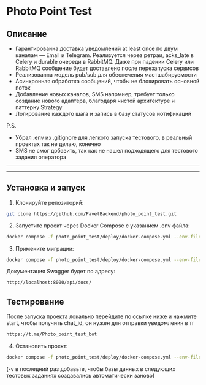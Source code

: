# Photo Point Test

## Описание

- Гарантированна доставка уведомлений at least once по двум каналам — Email и Telegram. Реализуется через ретраи, acks_late в Celery и durable очереди в RabbitMQ. Даже при падении Celery или RabbitMQ сообщение будет доставлено после перезапуска сервисов
- Реализованна модель pub/sub для обеспечения мастшабируемости
- Асинхронная обработка сообщений, чтобы не блокировать основной поток
- Добавление новых каналов, SMS напрмиер, требует только создание нового адаптера, благодаря чистой архитектуре и паттерну Strategy
- Логирование каждого шага и запись в базу статусов нотификаций

P.S.
- Убрал .env из .gitignore для легкого запуска тестового, в реальный проектах так не делаю, конечно
- SMS не смог добавить, так как не нашел подходящего для тестового задания оператора

---

---

## Установка и запуск

1. Клонируйте репозиторий:

```bash
git clone https://github.com/PavelBackend/photo_point_test.git
```

2. Запустите проект через Docker Compose с указанием .env файла:
```bash
docker compose -f photo_point_test/deploy/docker-compose.yml --env-file photo_point_test/.env up --build -d
```

3. Примените миграции:
```bash
docker compose -f photo_point_test/deploy/docker-compose.yml --env-file photo_point_test/.env run --rm main_service python manage.py migrate
```

Документация Swagger будет по адресу:
```bash
http://localhost:8000/api/docs/
```

## Тестирование
После запуска проекта локально перейдите по ссылке ниже и нажмите start, чтобы получить chat_id, он нужен для отправки уведомления в тг
```bash
https://t.me/Photo_point_test_bot
```

4. Остановить проект:
```bash
docker compose -f photo_point_test/deploy/docker-compose.yml --env-file photo_point_test/.env down
```
(-v в последний раз добавьте, чтобы базы данных в следующих тестовых заданиях создавались автоматически заново)
